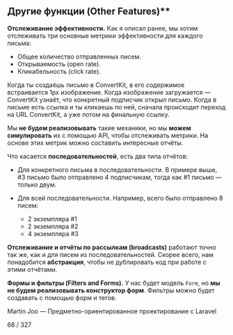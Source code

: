 ## Другие функции (Other Features)**

**Отслеживание эффективности.** Как я описал ранее, мы хотим отслеживать три основные метрики эффективности для каждого письма:

* Общее количество отправленных писем.
* Открываемость (open rate).
* Кликабельность (click rate).

Когда ты создаёшь письмо в ConvertKit, в его содержимое встраивается 1px изображение.
Когда изображение загружается — ConvertKit узнаёт, что конкретный подписчик открыл письмо.
Когда в письме есть ссылка и ты кликаешь по ней, сначала происходит переход на URL ConvertKit, а уже потом на финальную ссылку.

Мы **не будем реализовывать** такие механики, но мы **можем симулировать** их с помощью API,
чтобы отслеживать метрики.
На основе этих метрик можно составить интересные отчёты.

Что касается **последовательностей**, есть два типа отчётов:

* Для конкретного письма в последовательности.
  В примере выше, #3 письмо было отправлено 4 подписчикам,
  тогда как #1 письмо — только двум.

* Для всей последовательности.
  Например, всего было отправлено 8 писем:

  * 2 экземпляра #1
  * 2 экземпляра #2
  * 4 экземпляра #3

**Отслеживание и отчёты по рассылкам (broadcasts)**
работают точно так же, как и для писем из последовательностей.
Скорее всего, нам понадобится **абстракция**,
чтобы не дублировать код при работе с этими отчётами.


**Формы и фильтры (Filters and Forms).**
У нас будет модель `Form`, но **мы не будем реализовывать конструктор форм**.
Фильтры можно будет создавать с помощью форм и тегов.

Martin Joo — Предметно-ориентированное проектирование с Laravel

68 / 327
